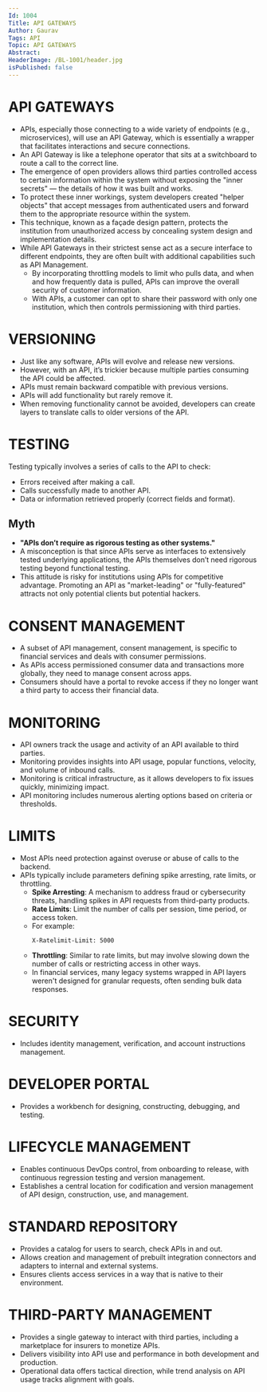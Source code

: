 ```yaml
---
Id: 1004
Title: API GATEWAYS
Author: Gaurav
Tags: API
Topic: API GATEWAYS
Abstract: 
HeaderImage: /BL-1001/header.jpg
isPublished: false
---
```


# API GATEWAYS
- APIs, especially those connecting to a wide variety of endpoints (e.g., microservices), will use an API Gateway, which is essentially a wrapper that facilitates interactions and secure connections.
- An API Gateway is like a telephone operator that sits at a switchboard to route a call to the correct line.
- The emergence of open providers allows third parties controlled access to certain information within the system without exposing the "inner secrets" — the details of how it was built and works.
- To protect these inner workings, system developers created "helper objects" that accept messages from authenticated users and forward them to the appropriate resource within the system.
- This technique, known as a façade design pattern, protects the institution from unauthorized access by concealing system design and implementation details.
- While API Gateways in their strictest sense act as a secure interface to different endpoints, they are often built with additional capabilities such as API Management.
    - By incorporating throttling models to limit who pulls data, and when and how frequently data is pulled, APIs can improve the overall security of customer information.
    - With APIs, a customer can opt to share their password with only one institution, which then controls permissioning with third parties.

# VERSIONING
- Just like any software, APIs will evolve and release new versions.
- However, with an API, it’s trickier because multiple parties consuming the API could be affected.
- APIs must remain backward compatible with previous versions.
- APIs will add functionality but rarely remove it.
- When removing functionality cannot be avoided, developers can create layers to translate calls to older versions of the API.

# TESTING
Testing typically involves a series of calls to the API to check:
- Errors received after making a call.
- Calls successfully made to another API.
- Data or information retrieved properly (correct fields and format).

## Myth
- **"APIs don’t require as rigorous testing as other systems."**
- A misconception is that since APIs serve as interfaces to extensively tested underlying applications, the APIs themselves don’t need rigorous testing beyond functional testing.
- This attitude is risky for institutions using APIs for competitive advantage. Promoting an API as "market-leading" or "fully-featured" attracts not only potential clients but potential hackers.

# CONSENT MANAGEMENT
- A subset of API management, consent management, is specific to financial services and deals with consumer permissions.
- As APIs access permissioned consumer data and transactions more globally, they need to manage consent across apps.
- Consumers should have a portal to revoke access if they no longer want a third party to access their financial data.

# MONITORING
- API owners track the usage and activity of an API available to third parties.
- Monitoring provides insights into API usage, popular functions, velocity, and volume of inbound calls.
- Monitoring is critical infrastructure, as it allows developers to fix issues quickly, minimizing impact.
- API monitoring includes numerous alerting options based on criteria or thresholds.

# LIMITS
- Most APIs need protection against overuse or abuse of calls to the backend.
- APIs typically include parameters defining spike arresting, rate limits, or throttling.
    - **Spike Arresting**: A mechanism to address fraud or cybersecurity threats, handling spikes in API requests from third-party products.
    - **Rate Limits**: Limit the number of calls per session, time period, or access token.
    - For example:
      ```plaintext
      X-Ratelimit-Limit: 5000
      ```
    - **Throttling**: Similar to rate limits, but may involve slowing down the number of calls or restricting access in other ways.
    - In financial services, many legacy systems wrapped in API layers weren't designed for granular requests, often sending bulk data responses.

# SECURITY
- Includes identity management, verification, and account instructions management.

# DEVELOPER PORTAL
- Provides a workbench for designing, constructing, debugging, and testing.

# LIFECYCLE MANAGEMENT
- Enables continuous DevOps control, from onboarding to release, with continuous regression testing and version management.
- Establishes a central location for codification and version management of API design, construction, use, and management.

# STANDARD REPOSITORY
- Provides a catalog for users to search, check APIs in and out.
- Allows creation and management of prebuilt integration connectors and adapters to internal and external systems.
- Ensures clients access services in a way that is native to their environment.

# THIRD-PARTY MANAGEMENT
- Provides a single gateway to interact with third parties, including a marketplace for insurers to monetize APIs.
- Delivers visibility into API use and performance in both development and production.
- Operational data offers tactical direction, while trend analysis on API usage tracks alignment with goals.
